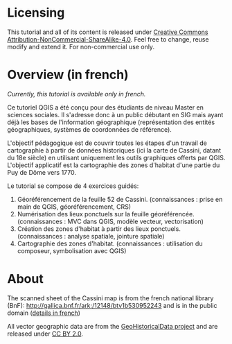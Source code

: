 # Licensing

This tutorial and all of its content is released under [Creative Commons Attribution-NonCommercial-ShareAlike-4.0](https://creativecommons.org/licenses/by-nc-sa/4.0/).
Feel free to change, reuse modify and extend it.
For non-commercial use only.

# Overview (in french)
*Currently, this tutorial is available only in french.*

Ce tutoriel QGIS a été conçu pour des étudiants de niveau Master en sciences sociales. Il s'adresse donc à un public débutant en SIG mais ayant déjà les bases de l'information géographique (représentation des entités géographiques, systèmes de coordonnées de référence).

L'objectif pédagogique est de couvrir toutes les étapes d'un travail de cartographie à partir de données historiques (ici la carte de Cassini, datant du 18e siècle) en utilisant uniquement les outils graphiques offerts par QGIS.
L'objectif applicatif est la cartographie des zones d'habitat d'une partie du Puy de Dôme vers 1770.

Le tutorial se compose de 4 exercices guidés:
1. Géoréférencement de la feuille 52 de Cassini. (connaissances : prise en main de QGIS, géoréférencement, CRS)
1. Numérisation des lieux ponctuels sur la feuille géoréférencée. (connaissances : MVC dans QGIS, modèle vecteur, vectorisation)
1. Création des zones d'habitat à partir des lieux ponctuels. (connaissances : analyse spatiale, jointure spatiale)
1. Cartographie des zones d'habitat. (connaissances : utilisation du composeur, symbolisation avec QGIS)

# About

The scanned sheet of the Cassini map is from the french national library (BnF): http://gallica.bnf.fr/ark:/12148/btv1b530952243 and is in the public domain ([details in french](http://www.bnf.fr/fr/professionnels/anx_recuperation_donnees/a.ouverture_donnees_bnf.html))

All vector geographic data are from the [GeoHistoricalData project](http://geohistoricaldadata.org) and are released under [CC BY 2.0](https://creativecommons.org/licenses/by/2.0/fr/). 
